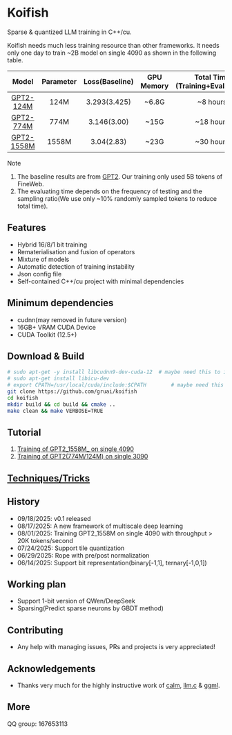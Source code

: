 # Koifish

Sparse & quantized LLM training in C++/cu.

Koifish needs much less training resource than other frameworks. It needs only one day to train ~2B model on single 4090 as shown in the following table.

| Model | Parameter  | Loss(Baseline) |GPU Memory|Total Time (Training+Evaluating)|Throughput|Log|
|:-------------:|:--------------:|:--------------:|:--------------:|:--------------:|:--------------:|:--------------:|
| [GPT2-124M](./cases/gpt2/124M_shard50_F6_lr0.001/F6_lr0.001.json)         | 124M           | 3.293(3.425)  | ~6.8G   |~8 hours|~140k/s|[log](cases/gpt2/124M_shard50_F6_lr0.001)|
| [GPT2-774M](./cases/gpt2/774M_Shard50_F6_B80/F6_B80.json)         | 774M           | 3.146(3.00)   | ~15G |~18 hours|~70k/s|[log](cases/gpt2/774M_Shard50_F6_B80)|
| [GPT2-1558M](./cases/gpt2/1558M_F8_B80/F8_B80.json)        | 1558M           | 3.04(2.83)   | ~23G   |~30 hours|~50k/s|[log](cases/gpt2/1558M_F8_B80)|

Note
1. The baseline results are from [GPT2](https://github.com/openai/gpt-2). Our training only used 5B tokens of FineWeb.   
2. The evaluating time depends on the frequency of testing and the sampling ratio(We use only ~10% randomly sampled tokens to reduce total time). 

## Features
- Hybrid 16/8/1 bit training
- Rematerialisation and fusion of operators
- Mixture of models 
- Automatic detection of training instability
- Json config file
- Self-contained C++/cu project with minimal dependencies

## Minimum dependencies
- cudnn(may removed in future version)
- 16GB+ VRAM CUDA Device
- CUDA Toolkit (12.5+)

## Download & Build

```bash
# sudo apt-get -y install libcudnn9-dev-cuda-12  # maybe need this to install CUDNN
# sudo apt-get install libicu-dev
# export CPATH=/usr/local/cuda/include:$CPATH        # maybe need this to export CPATH
git clone https://github.com/gruai/koifish
cd koifish
mkdir build && cd build && cmake ..
make clean && make VERBOSE=TRUE
```

## Tutorial

1.    [Training of GPT2_1558M_ on single 4090](cases/tutorial/tutorial_gpt2_1558M.md)
1.    [Training of GPT2(774M/124M) on single 3090](cases/tutorial/tutorial_gpt2.md)

## [Techniques/Tricks](cases/tricks/Tricks.md)

## History
* 09/18/2025: v0.1 released
* 08/17/2025: A new framework of multiscale deep learning
* 08/01/2025: Training GPT2_1558M on single 4090 with throughput > 20K tokens/second
* 07/24/2025: Support tile quantization 
* 06/29/2025: Rope with pre/post normalization 
* 06/14/2025: Support bit representation(binary[-1,1], ternary[-1,0,1]) 

## Working plan
- Support 1-bit version of QWen/DeepSeek
- Sparsing(Predict sparse neurons by GBDT method)

## Contributing

- Any help with managing issues, PRs and projects is very appreciated!
  
## Acknowledgements

* Thanks very much for the highly instructive work of [calm](https://github.com/zeux/calm), [llm.c](https://github.com/karpathy/llm.c) & [ggml](https://github.com/ggerganov/ggml).

## More
QQ group: 167653113
